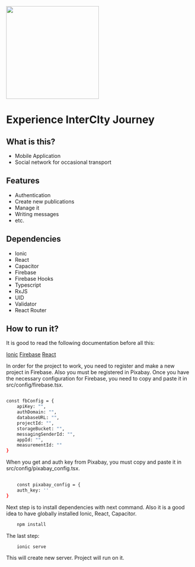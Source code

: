 <img src="https://firebasestorage.googleapis.com/v0/b/experience-intercity-jouney.appspot.com/o/splash.png?alt=media&token=385f3b25-5895-4394-a254-5ca988444bdc" height="250" />

# Experience InterCIty Journey


## What is this?
* Mobile Application
* Social network for occasional transport

## Features
* Authentication
* Create new publications
* Manage it
* Writing messages
* etc. 

## Dependencies
* Ionic
* React
* Capacitor
* Firebase
* Firebase Hooks
* Typescript
* RxJS
* UID
* Validator
* React Router

## How to run it?

It is good to read the following documentation before all this:

[Ionic](https://ionicframework.com/)
[Firebase](https://firebase.google.com/docs)
[React](https://reactjs.org/docs/getting-started.html)

In order for the project to work, you need to register and make a new project in Firebase. Also you must be registered in Pixabay.
Once you have the necessary configuration for Firebase, you need to copy and paste it in src/config/firebase.tsx.

```bash

const fbConfig = {
    apiKey: "",
    authDomain: "",
    databaseURL: "",
    projectId: "",
    storageBucket: "",
    messagingSenderId: "",
    appId: "",
    measurementId: ""
}

```

When you get and auth key from Pixabay, you must copy and paste it in src/config/pixabay_config.tsx.

```bash
    
    const pixabay_config = {
    auth_key: ''
}

```

Next step is to install dependencies with next command. Also it is a good idea to have globally installed Ionic, React, Capacitor.

```bash
    npm install
```

The last step:

```bash
    ionic serve
```

This will create new server. Project will run on it.
